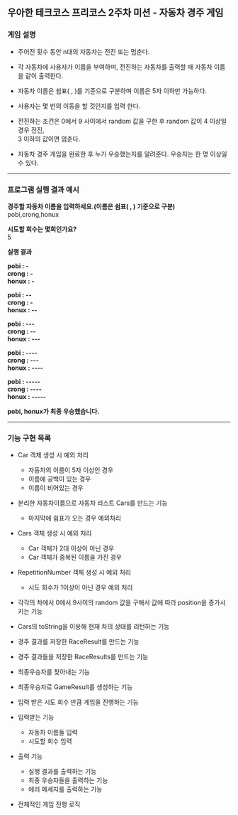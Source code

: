 ## 우아한 테크코스 프리코스 2주차 미션 - 자동차 경주 게임

### 게임 설명

* 주어진 횟수 동안 n대의 자동차는 전진 또는 멈춘다.

* 각 자동차에 사용자가 이름을 부여하며, 전진하는 자동차를 출력할 때 자동차 이름을 같이 출력한다.

* 자동차 이름은 쉼표( , )를 기준으로 구분하며 이름은 5자 이하만 가능하다.

* 사용자는 몇 번의 이동을 할 것인지를 입력 한다.

* 전진하는 조건은 0에서 9 사이에서 random 값을 구한 후 random 값이 4 이상일 경우 전진,  
   3 이하의 값이면 멈춘다.

* 자동차 경주 게임을 완료한 후 누가 우승했는지를 알려준다. 우승자는 한 명 이상일 수 있다. 
----
### 프로그램 실행 결과 예시

**경주할 자동차 이름을 입력하세요.(이름은 쉼표( , ) 기준으로 구분)**  
pobi,crong,honux

**시도할 회수는 몇회인가요?**  
5

**실행 결과**

**pobi : -**  
**crong : -**  
**honux : -**  

**pobi : --**  
**crong : -**  
**honux : --**  

**pobi : ---**  
**crong : --**  
**honux : ---**  

**pobi : ----**  
**crong : ---**  
**honux : ----**  

**pobi : -----**  
**crong : ----**  
**honux : -----**

**pobi, honux가 최종 우승했습니다.**

------

### 기능 구현 목록

 * Car 객체 생성 시 예외 처리
    * 자동차의 이름이 5자 이상인 경우
    * 이름에 공백이 있는 경우
    * 이름이 비어있는 경우
 
* 분리한 자동차이름으로 자동차 리스트 Cars를 만드는 기능
    * 마지막에 쉼표가 오는 경우 예외처리

 * Cars 객체 생성 시 예외 처리
    * Car 객체가 2대 이상이 아닌 경우
    * Car 객체가 중복된 이름을 가진 경우

* RepetitionNumber 객체 생성 시 예외 처리
    * 시도 회수가 1이상이 아닌 경우 예외 처리
            
* 각각의 차에서 0에서 9사이의 random 값을 구해서 값에 따라 position을 증가시키는  기능

* Cars의 toString을 이용해 현재 차의 상태를 리턴하는 기능

* 경주 결과를 저장한 RaceResult를 만드는 기능

* 경주 결과들을 저장한 RaceResults를 만드는 기능

* 최종우승자를 찾아내는 기능 

* 최종우승자로 GameResult를 생성하는 기능

* 입력 받은 시도 회수 만큼 게임을 진행하는 기능

* 입력받는 기능
    * 자동차 이름들 입력
    * 시도할 회수 입력

* 출력 기능
    * 실행 결과를 출력하는 기능
    * 최종 우승자들을 출력하는 기능
    * 에러 메세지를 출력하는 기능
    
* 전체적인 게임 진행 로직